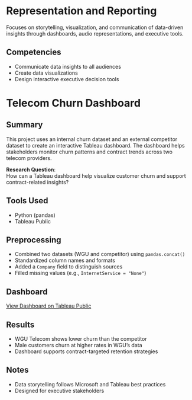 # Representation and Reporting

Focuses on storytelling, visualization, and communication of data-driven insights through dashboards, audio representations, and executive tools.

## Competencies
- Communicate data insights to all audiences
- Create data visualizations
- Design interactive executive decision tools

# Telecom Churn Dashboard

## Summary

This project uses an internal churn dataset and an external competitor dataset to create an interactive Tableau dashboard. The dashboard helps stakeholders monitor churn patterns and contract trends across two telecom providers.

**Research Question**:  
How can a Tableau dashboard help visualize customer churn and support contract-related insights?

## Tools Used

- Python (pandas)
- Tableau Public

## Preprocessing

- Combined two datasets (WGU and competitor) using `pandas.concat()`
- Standardized column names and formats
- Added a `Company` field to distinguish sources
- Filled missing values (e.g., `InternetService = "None"`)

## Dashboard

[View Dashboard on Tableau Public](https://public.tableau.com/app/profile/drew.mendez/viz/D210_PA_MendezD_Task1/D210RepresentationandReporting)

## Results

- WGU Telecom shows lower churn than the competitor
- Male customers churn at higher rates in WGU’s data
- Dashboard supports contract-targeted retention strategies

## Notes

- Data storytelling follows Microsoft and Tableau best practices
- Designed for executive stakeholders
